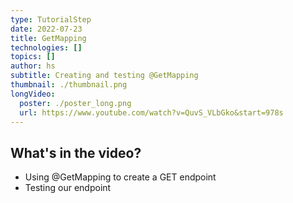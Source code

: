 ```yaml
---
type: TutorialStep
date: 2022-07-23
title: GetMapping
technologies: []
topics: []
author: hs
subtitle: Creating and testing @GetMapping
thumbnail: ./thumbnail.png
longVideo:
  poster: ./poster_long.png
  url: https://www.youtube.com/watch?v=QuvS_VLbGko&start=978s
---
```


## What's in the video?

* Using @GetMapping to create a GET endpoint
* Testing our endpoint
